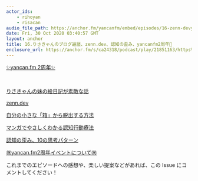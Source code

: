 ```yaml
---
actor_ids:
    - rihoyan
    - risacan
audio_file_path: https://anchor.fm/yancanfm/embed/episodes/16-zenn-devyancanfm2-elpbir
date: Fri, 30 Oct 2020 03:40:57 GMT
layout: anchor
title: 16.りさきゃんのブログ遍歴、zenn.dev、認知の歪み、yancanfm2周年🎉
enclosure_url: https://anchor.fm/s/ca24318/podcast/play/21851163/https%3A%2F%2Fd3ctxlq1ktw2nl.cloudfront.net%2Fstaging%2F2020-9-30%2F123629303-44100-2-75db051397c3f.m4a
---
```

<p><a href="https://github.com/dots-girls/yancanfm/issues/36">✨yancan.fm 2周年✨</a></p>
<p><br></p>
<p><a href="https://twitter.com/_risacan_/status/1320569872556777474">りさきゃんの妹の絵日記が素敵な話</a></p>
<p><a href="https://zenn.dev/">zenn.dev</a></p>
<p><a href="https://www.amazon.co.jp/dp/4479791779">自分の小さな「箱」から脱出する方法</a></p>
<p><a href="https://www.amazon.co.jp/dp/B01GCS76AU/">マンガでやさしくわかる認知行動療法</a></p>
<p><a href="https://twitter.com/877_727/status/836532480672817152">認知の歪み、10の思考パターン</a></p>
<p><a href="https://github.com/dots-girls/yancanfm/issues/36">㊗️yancan.fm2周年イベントについて㊗️</a></p>
<p>これまでのエピソードへの感想や、楽しい提案などがあれば、この Issue にコメントしてください！</p>
